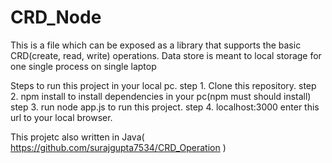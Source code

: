 # CRD_Node
This is a file which can be exposed as a library that supports the basic CRD(create, read, write) operations. Data store is meant to local storage for one single process on single laptop

Steps to run this project in your local pc.
step 1. Clone this repository.
step 2. npm install to install dependencies in your pc(npm must should install)
step 3. run node app.js to run this project.
step 4. localhost:3000 enter this url to your local browser.

This projetc also written in Java( https://github.com/surajgupta7534/CRD_Operation )
